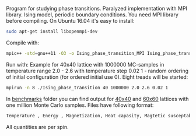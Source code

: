 Program for studying phase transitions. Paralyzed implementation with MPI library.
Ising model, periodic boundary conditions.
You need MPI library before compiling. On Ubuntu 16.04 it's easy to install:
```bash
sudo apt-get install libopenmpi-dev
```
Compile with:

```bash
mpic++ -std=gnu++11 -O3 -o Ising_phase_transition_MPI Ising_phase_transition_MPI.cpp
```

Run with:
Example for 40x40 lattice with 1000000 MC-samples in temperature range 2.0 - 2.6 with temperature step 0.02
1 - random ordering of initial configuration (for ordered initial use 0). Eight
treads will be started:
```bash
mpirun -n 8 ./Ising_phase_transition 40 1000000 2.0 2.6 0.02 1
```
In [benchmarks](/Project_4/src/MPI/benchmarks) folder you can find output for [40x40](/Project_4/src/MPI/benchmarks/40x40_10_6) and
[60x60](/Project_4/src/MPI/benchmarks/60x60_10_6) lattices with one million Monte Carlo samples.
Files have following format: 

```bash
Temperature , Energy , Magnetization, Heat capasity, Magtetic susceptability
```
All quantities are per spin.
